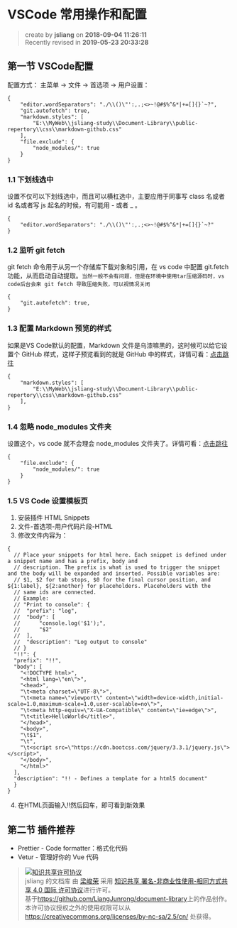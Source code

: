VSCode 常用操作和配置
===

> create by **jsliang** on **2018-09-04 11:26:11**  
> Recently revised in **2019-05-23 20:33:28**

## 第一节 VSCode配置

配置方式： 主菜单 -> 文件 -> 首选项 -> 用户设置：

```
{
    "editor.wordSeparators": "./\\()\"':,.;<>~!@#$%^&*|+=[]{}`~?",
    "git.autofetch": true,
    "markdown.styles": [
        "E:\\MyWeb\\jsliang-study\\Document-Library\\public-repertory\\css\\markdown-github.css"
    ],
    "file.exclude": {
        "node_modules/": true
    }
}
```

### 1.1 下划线选中

设置不仅可以下划线选中，而且可以横杠选中，主要应用于同事写 class 名或者 id 名或者写 js 起名的时候，有可能用 - 或者 _ 。

```
{
    "editor.wordSeparators": "./\\()\"':,.;<>~!@#$%^&*|+=[]{}`~?"
}
```

### 1.2 监听 git fetch

git fetch 命令用于从另一个存储库下载对象和引用，在 vs code 中配置 git.fetch 功能，从而启动自动提取。`当然一般不会有问题，但是在环境中使用tar压缩源码时，vs code后台会来 git fetch 导致压缩失败，可以视情况关闭`

```
{
    "git.autofetch": true,
}
```

### 1.3 配置 Markdown 预览的样式

如果是VS Code默认的配置，Markdown 文件是乌漆嘛黑的，这时候可以给它设置个 GitHub 样式，这样子预览看到的就是 GitHub 中的样式，详情可看：[点击跳往](../markdown/markdown.md)

```
{
    "markdown.styles": [
        "E:\\MyWeb\\jsliang-study\\Document-Library\\public-repertory\\css\\markdown-github.css"
    ],
}
```

### 1.4 忽略 node_modules 文件夹

设置这个，vs code 就不会理会 node_modules 文件夹了。详情可看：[点击跳往](../git/git.md)

```
{
    "file.exclude": {
        "node_modules/": true
    }
}
```

### 1.5 VS Code 设置模板页

1. 安装插件 HTML Snippets
2. 文件-首选项-用户代码片段-HTML
3. 修改文件内容为：
```
{
  // Place your snippets for html here. Each snippet is defined under a snippet name and has a prefix, body and 
  // description. The prefix is what is used to trigger the snippet and the body will be expanded and inserted. Possible variables are:
  // $1, $2 for tab stops, $0 for the final cursor position, and ${1:label}, ${2:another} for placeholders. Placeholders with the 
  // same ids are connected.
  // Example:
  // "Print to console": {
  //  "prefix": "log",
  //  "body": [
  //      "console.log('$1');",
  //      "$2"
  //  ],
  //  "description": "Log output to console"
  // }
  "!!": {
  "prefix": "!!",
  "body": [
    "<!DOCTYPE html>",
    "<html lang=\"en\">",
    "<head>",
    "\t<meta charset=\"UTF-8\">",
    "\t<meta name=\"viewport\" content=\"width=device-width,initial-scale=1.0,maximum-scale=1.0,user-scalable=no\">",
    "\t<meta http-equiv=\"X-UA-Compatible\" content=\"ie=edge\">",
    "\t<title>HelloWorld</title>",
    "</head>",
    "<body>",
    "\t$1",
    "\t",
    "\t<script src=\"https://cdn.bootcss.com/jquery/3.3.1/jquery.js\"></script>",
    "</body>",
    "</html>"
  ],
  "description": "!! - Defines a template for a html5 document"
  }
}
```
4. 在HTML页面输入!!然后回车，即可看到新效果

## 第二节 插件推荐

* Prettier - Code formatter：格式化代码
* Vetur - 管理好你的 Vue 代码

> <a rel="license" href="http://creativecommons.org/licenses/by-nc-sa/4.0/"><img alt="知识共享许可协议" style="border-width:0" src="https://i.creativecommons.org/l/by-nc-sa/4.0/88x31.png" /></a><br /><span xmlns:dct="http://purl.org/dc/terms/" property="dct:title">jsliang 的文档库</span> 由 <a xmlns:cc="http://creativecommons.org/ns#" href="https://github.com/LiangJunrong/document-library" property="cc:attributionName" rel="cc:attributionURL">梁峻荣</a> 采用 <a rel="license" href="http://creativecommons.org/licenses/by-nc-sa/4.0/">知识共享 署名-非商业性使用-相同方式共享 4.0 国际 许可协议</a>进行许可。<br />基于<a xmlns:dct="http://purl.org/dc/terms/" href="https://github.com/LiangJunrong/document-library" rel="dct:source">https://github.com/LiangJunrong/document-library</a>上的作品创作。<br />本许可协议授权之外的使用权限可以从 <a xmlns:cc="http://creativecommons.org/ns#" href="https://creativecommons.org/licenses/by-nc-sa/2.5/cn/" rel="cc:morePermissions">https://creativecommons.org/licenses/by-nc-sa/2.5/cn/</a> 处获得。